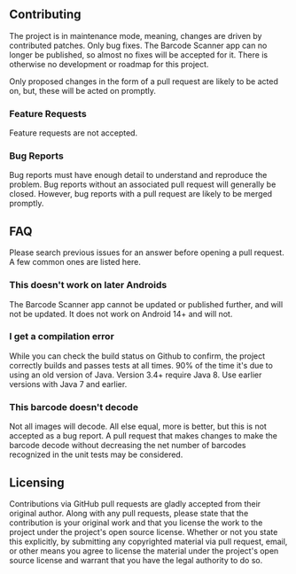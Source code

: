## Contributing

The project is in maintenance mode, meaning, changes are driven by contributed patches.
Only bug fixes. The Barcode Scanner app can
no longer be published, so almost no fixes will be accepted for it.
There is otherwise no development or roadmap for this project.

Only proposed changes in the form of a pull request are likely to be acted on, but,
these will be acted on promptly.

### Feature Requests

Feature requests are not accepted.

### Bug Reports

Bug reports must have enough detail to understand and reproduce the problem.
Bug reports without an associated pull request will generally be closed.
However, bug reports with a pull request are likely to be merged promptly.

## FAQ

Please search previous issues for an answer before opening a pull request. A few common ones
are listed here.

### This doesn't work on later Androids

The Barcode Scanner app cannot be updated or published further, and will not be updated.
It does not work on Android 14+ and will not.

### I get a compilation error

While you can check the build status on Github to confirm,
the project correctly builds and passes tests at all times.
90% of the time it's due to using an old version of Java. Version 3.4+ require Java 8.
Use earlier versions with Java 7 and earlier.

### This barcode doesn't decode

Not all images will decode. All else equal, more is better, but this is not accepted as a bug
report. A pull request that makes changes to make the barcode decode without decreasing the net
number of barcodes recognized in the unit tests may be considered.

## Licensing

Contributions via GitHub pull requests are gladly accepted from their original author.
Along with any pull requests, please state that the contribution is your original work and
that you license the work to the project under the project's open source license.
Whether or not you state this explicitly, by submitting any copyrighted material via
pull request, email, or other means you agree to license the material under the project's
open source license and warrant that you have the legal authority to do so.
